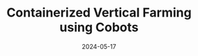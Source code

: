 ---
title: "Containerized Vertical Farming using Cobots"
collection: publications
permalink: /publication/Vertical_Farming_ICRA_2024
# excerpt: 'This paper is about fixing template issue #693.'
date: 2024-05-17
venue: 'IEEE International Conference on Robotics and Automation (ICRA)'
paperurl: 'https://ieeexplore.ieee.org/abstract/document/10609985'
citation: 'D. Mahalingam, A. Patankar, K. Phi, N. Chakraborty, R. McGann and I.V. Ramakrishnan. Containerized Vertical Farming Using Cobots. <i>IEEE International Conference on Robotics and Automation (ICRA)</i>, Yokohama, Japan, 2024.'
---